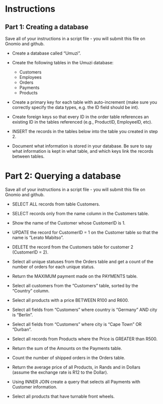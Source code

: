 # Instructions
## Part 1: Creating a database

Save all of your instructions in a script file - you will submit this file on Gnomio and github.

- Create a database called “Umuzi”.

- Create the following tables in the Umuzi database:

    - Customers
    - Employees
    - Orders
    - Payments
    - Products
    
- Create a primary key for each table with auto-increment (make sure you correctly specify the data types, e.g. the ID field should be int).

- Create foreign keys so that every ID in the order table references an existing ID in the tables referenced (e.g., ProductID, EmployeeID, etc).

- INSERT the records in the tables below into the table you created in step 2.

- Document what information is stored in your database. Be sure to say what information is kept in what table, and which keys link the records between tables.

# Part 2: Querying a database
Save all of your instructions in a script file - you will submit this file on Gnomio and github.

- SELECT ALL records from table Customers.

- SELECT records only from the name column in the Customers table.

- Show the name of the Customer whose CustomerID is 1.

- UPDATE the record for CustomerID = 1 on the Customer table so that the name is “Lerato Mabitso”.

- DELETE the record from the Customers table for customer 2 (CustomerID = 2).

- Select all unique statuses from the Orders table and get a count of the number of orders for each unique status.

- Return the MAXIMUM payment made on the PAYMENTS table.

- Select all customers from the “Customers” table, sorted by the “Country” column.

- Select all products with a price BETWEEN R100 and R600.

- Select all fields from “Customers” where country is “Germany” AND city is “Berlin”.

- Select all fields from “Customers” where city is “Cape Town” OR “Durban”.

- Select all records from Products where the Price is GREATER than R500.

- Return the sum of the Amounts on the Payments table.

- Count the number of shipped orders in the Orders table.

- Return the average price of all Products, in Rands and in Dollars (assume the exchange rate is R12 to the Dollar).

- Using INNER JOIN create a query that selects all Payments with Customer information.

- Select all products that have turnable front wheels.
